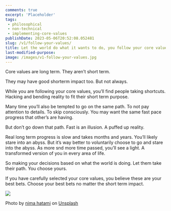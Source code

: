 ```yaml
---
comments: true
excerpt: 'Placeholder' 
tags:
 - philosophical
 - non-technical
 - implementing-core-values
publishDate: 2023-05-06T20:52:08.052481
slug: /v1/follow-your-values/
title: Let the world do what it wants to do, you follow your core values
last-modified-purpose:
image: /images/v1-follow-your-values.jpg
---
```


Core values are long term. They aren’t short term.

They may have good shorterm impact too. But not always.

While you are following your core values, you’ll find people taking shortcuts. Hacking and bending reality to fit their short term purpose.

Many time you’ll also be tempted to go on the same path. To not pay attention to details. To skip consciously. You may want the same fast pace progress that other’s are having.

But don’t go down that path. Fast is an illusion. A puffed up reality.

Real long term progress is slow and takes months and years. You’ll likely stare into an abyss. But it’s way better to voluntarily choose to go and stare into the abyss. As more snd more time passed, you’ll see a light. A transformed version of you in every area of life.

So making your decisions based on what the world is doing. Let them take their path. You choose yours.

If you have carefully selected your core values, you believe these are your best bets. Choose your best bets no matter the short term impact.

![](/images/v1-follow-your-values.jpg)

Photo by <a href="https://unsplash.com/@thegreatnima?utm_source=unsplash&utm_medium=referral&utm_content=creditCopyText">nima hatami</a> on <a href="https://unsplash.com/photos/UcQsXKYNgHI?utm_source=unsplash&utm_medium=referral&utm_content=creditCopyText">Unsplash</a>
  